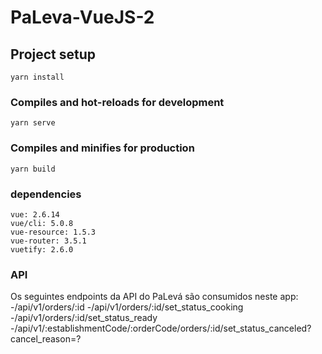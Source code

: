 # PaLeva-VueJS-2

## Project setup
```
yarn install
```

### Compiles and hot-reloads for development
```
yarn serve
```

### Compiles and minifies for production
```
yarn build
```

### dependencies
```
vue: 2.6.14
vue/cli: 5.0.8
vue-resource: 1.5.3
vue-router: 3.5.1
vuetify: 2.6.0
```

### API
Os seguintes endpoints da API do PaLevá são consumidos neste app:
-/api/v1/orders/:id
-/api/v1/orders/:id/set_status_cooking
-/api/v1/orders/:id/set_status_ready
-/api/v1/:establishmentCode/:orderCode/orders/:id/set_status_canceled?cancel_reason=?

